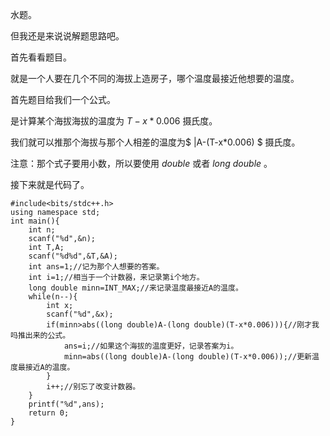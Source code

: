 水题。

但我还是来说说解题思路吧。

首先看看题目。

就是一个人要在几个不同的海拔上造房子，哪个温度最接近他想要的温度。

首先题目给我们一个公式。

是计算某个海拔海拔的温度为 $T-x*0.006$ 摄氏度。

我们就可以推那个海拔与那个人相差的温度为$ |A-(T-x*0.006) $ 摄氏度。

注意：那个式子要用小数，所以要使用 $double$ 或者 $long \ double$ 。

接下来就是代码了。

```
#include<bits/stdc++.h>
using namespace std;
int main(){
	int n;
	scanf("%d",&n);
	int T,A;
	scanf("%d%d",&T,&A);
	int ans=1;//记为那个人想要的答案。
	int i=1;//相当于一个计数器，来记录第i个地方。
	long double minn=INT_MAX;//来记录温度最接近A的温度。
	while(n--){
		int x;
		scanf("%d",&x);
		if(minn>abs((long double)A-(long double)(T-x*0.006))){//刚才我吗推出来的公式。
			ans=i;//如果这个海拔的温度更好，记录答案为i。
			minn=abs((long double)A-(long double)(T-x*0.006));//更新温度最接近A的温度。
		} 
		i++;//别忘了改变计数器。
	}
	printf("%d",ans);
	return 0;
} 
```
